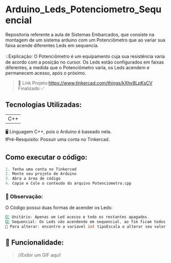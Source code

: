 # Arduino_Leds_Potenciometro_Sequencial
Repositoria referente a aula de Sistemas Embarcados, que consiste na montagem de um sistema arduino com um Potenciômetro que ao variar sua faixa acende diferentes Leds em sequencia.<br><br>
💡Explicação: O Potenciômetro é um equipamento cuja sua resistência varia de acordo com a posição no cursor. Os Leds estão configurados em faixas diferentes, a medida que o Potenciômetro varia, os Leds acendem e permanecem acesso, após o próximo.<br>
>🔗 Link Projeto:https://www.tinkercad.com/things/kXhv8LpKsCV <br>
>Finalizado ✅

## Tecnologias Utilizadas:
<table>
  <tr>
    <td> C++ </td>
  </tr>
</table>
🖥️ Linguagem C++, pois o Arduino é baseado nela. <br>
❗Pré-Resquisito: Possuir uma conta no Tinkercad.

## Como executar o código:
```Python
1. Tenha uma conta no Tinkercad
2. Monte seu projeto de Arduino
3. Abra a área de código
4. Copie e Cole o conteudo do arquivo Potenciometro.cpp
```
### 🚨 Observação:
O Código possui duas formas de acender os Leds:
```CPP
1️⃣ Unitário: Apenas um Led acesso e todo os restantes apagados.
2️⃣ Sequencial: Os Leds vão acendendo em sequencial, ao fim ficam todos acessos.
🔀 Para alterar: encontre a variavel int tipoEscala e alterar seu valor: [1] ou [2].
```

## 🛞 Funcionalidade:
>//Exibir um GIF aqui!
